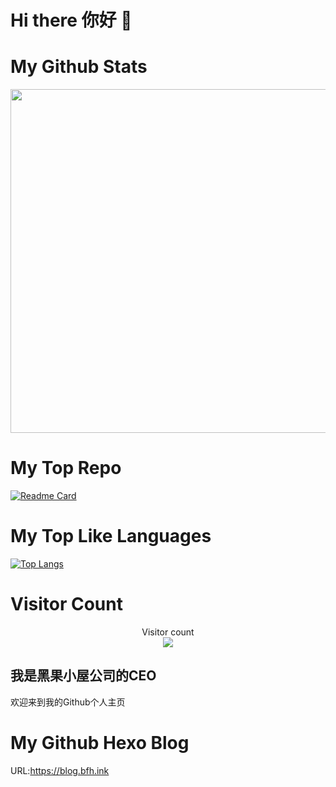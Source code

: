 # Hi there 你好 👋

# My Github Stats

<p align="center"> 
  <img src="https://github-readme-stats.vercel.app/api?username=black-fruit&show_icons=true&theme=github_dark&hide_border=true" width="550"/>
</p>

# My Top Repo

[![Readme Card](https://github-readme-stats.vercel.app/api/pin/?username=black-fruit&repo=cnote-cpp-stl&theme=github_dark&hide_border=true)](https://github.com/black-fruit/cnote-cpp-stl)

# My Top Like Languages

[![Top Langs](https://github-readme-stats.vercel.app/api/top-langs/?username=black-fruit&layout=compact&theme=github_dark&hide_border=true)](https://github.com/black-fruit/cnote-cpp-stl)

# Visitor Count

<p align="center"> 
  Visitor count<br>
  <img src="https://profile-counter.glitch.me/black-fruit/count.svg" />
</p>

## 我是黑果小屋公司的CEO
欢迎来到我的Github个人主页

# My Github Hexo Blog
URL:https://blog.bfh.ink

